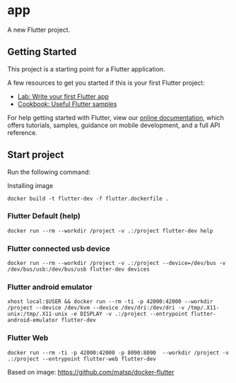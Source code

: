 # app

A new Flutter project.

## Getting Started

This project is a starting point for a Flutter application.

A few resources to get you started if this is your first Flutter project:

- [Lab: Write your first Flutter app](https://flutter.dev/docs/get-started/codelab)
- [Cookbook: Useful Flutter samples](https://flutter.dev/docs/cookbook)

For help getting started with Flutter, view our
[online documentation](https://flutter.dev/docs), which offers tutorials,
samples, guidance on mobile development, and a full API reference.

## Start project

Run the following command:

Installing image

```shell
docker build -t flutter-dev -f flutter.dockerfile .
```

### Flutter Default (help)

```shell
docker run --rm --workdir /project -v .:/project flutter-dev help
```

### Flutter connected usb device

```shell
docker run --rm --workdir /project -v .:/project --device=/dev/bus -v /dev/bus/usb:/dev/bus/usb flutter-dev devices
```

### Flutter android emulator

```shell
xhost local:$USER && docker run --rm -ti -p 42000:42000 --workdir /project --device /dev/kvm --device /dev/dri:/dev/dri -v /tmp/.X11-unix:/tmp/.X11-unix -e DISPLAY -v .:/project --entrypoint flutter-android-emulator flutter-dev
```

### Flutter Web

```shell
docker run --rm -ti -p 42000:42000 -p 8090:8090  --workdir /project -v .:/project --entrypoint flutter-web flutter-dev
```

Based on image: https://github.com/matsp/docker-flutter